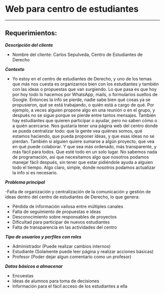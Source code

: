 # Web para centro de estudiantes
---
## Requerimientos:

***Descripción del cliente***

- Nombre del cliente: Carlos Sepulveda, Centro de Estudiantes de Derecho

***Contexto***
- Yo estoy en el centro de estudiantes de Derecho, y uno de los temas que más nos cuesta es organizarnos bien con los estudiantes y también con las ideas o propuestas que van surgiendo.
Lo que pasa es que hoy por hoy todo lo hacemos por WhatsApp, mails, o formularios sueltos de Google. Entonces la info se pierde, nadie sabe bien qué cosas ya se propusieron, qué se está trabajando, o quién está a cargo de qué. Por ejemplo, a veces alguien propone algo en una reunión o en el grupo, y después no se sigue porque se pierde entre tantos mensajes. También hay estudiantes que quieren participar o ayudar, pero no saben cómo o a quién acercarse.
Nos gustaría tener una página web del centro donde se pueda centralizar todo: que la gente vea quiénes somos, qué estamos haciendo, que pueda proponer ideas, y que esas ideas no se pierdan. También si alguien quiere sumarse a algún proyecto, que vea en qué puede colaborar. Y que sea más ordenado, más transparente, y más fácil para todos. Que esté todo en un solo lugar.
No sabemos nada de programación, así que necesitamos algo que nosotros podamos manejar fácil después, sin tener que estar pidiéndole ayuda a alguien todo el tiempo. Algo claro, simple, donde nosotros podamos actualizar la info si es necesario.



***Problema principal***

-Falta de organización y centralización de la comunicación y gestión de ideas dentro del centro de estudiantes de Derecho, lo que genera:
- Pérdida de información vailosa entre múltiples canales
- Falta de seguimiento de propuestas e ideas
- Desconocimiento sobre responsables de proyectos
- Dificultad para participar de nuevos estudiantes
- Falta de transparencia en las actividades del centro

***Tipo de usuarios y perfiles con roles***

- Administrador (Puede realizar cambios internos)
- Estudiante (Solamente puede leer página y realizar acciones básicas)
- Profesor (Poder dejar algun comentario como un profesor)

***Datos básicos a almacenar***

- Encuestas
- Ideas de alumnos para toma de decisiones
- Información para el fácil acceso de los estudiantes a ella 
